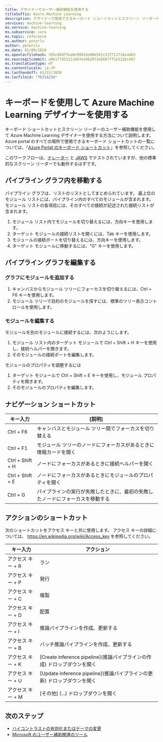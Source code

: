 ```yaml
---
title: デザイナーでユーザー補助機能を使用する
titleSuffix: Azure Machine Learning
description: デザイナーで使用できるキーボード ショートカットとスクリーン リーダーのユーザー補助機能について説明します。
services: machine-learning
ms.service: machine-learning
ms.subservice: core
ms.topic: reference
ms.author: peterlu
author: peterclu
ms.date: 01/09/2020
ms.openlocfilehash: 7d5c8047fea8e9081de08b582c537711714ea463
ms.sourcegitcommit: a9b1f7d5111cb07e3462973eb607ff1e512bc407
ms.translationtype: HT
ms.contentlocale: ja-JP
ms.lasthandoff: 01/22/2020
ms.locfileid: "76314234"
---
```

# <a name="use-a-keyboard-to-use-azure-machine-learning-designer"></a>キーボードを使用して Azure Machine Learning デザイナーを使用する

キーボード ショートカットとスクリーン リーダーのユーザー補助機能を使用して Azure Machine Learning デザイナーを使用する方法について説明します。 Azure portal のすべての場所で使用できるキーボード ショートカットの一覧については、「[Azure Portal のキーボード ショートカット](../azure-portal/azure-portal-keyboard-shortcuts.md)」を参照してください。

このワークフローは、[ナレーター](https://support.microsoft.com/help/22798/windows-10-complete-guide-to-narrator) と [JAWS](https://www.freedomscientific.com/products/software/jaws/) でテストされていますが、他の標準的なスクリーン リーダーでも動作するはずです。

## <a name="navigate-the-pipeline-graph"></a>パイプライン グラフ内を移動する

パイプライン グラフは、リストのリストとしてまとめられています。 最上位のモジュール リストには、パイプライン内のすべてのモジュールが含まれます。 モジュール リストの各項目には、そのすべての接続が記述された接続リストが含まれます。 

1. モジュール リスト内でモジュールを切り替えるには、方向キーを使用します。
1. ターゲット モジュールの接続リストを開くには、Tab キーを使用します。
1. モジュールの接続ポートを切り替えるには、方向キーを使用します。
1. ターゲット モジュールに移動するには、"G" キーを使用します。

## <a name="edit-the-pipeline-graph"></a>パイプライン グラフを編集する

### <a name="add-a-module-to-the-graph"></a>グラフにモジュールを追加する

1. キャンバスからモジュール ツリーにフォーカスを切り替えるには、Ctrl + F6 キーを使用します。
1. モジュール ツリーで目的のモジュールを探すには、標準のツリー表示コントロールを使用します。

### <a name="edit-a-module"></a>モジュールを編集する

モジュールを別のモジュールに接続するには、次のようにします。

1. モジュール リスト内のターゲット モジュールで Ctrl + Shift + H キーを使用し、接続ヘルパーを開きます。
1. そのモジュールの接続ポートを編集します。

モジュールのプロパティを調整するには

1. ターゲット モジュールで Ctrl + Shift + E キーを使用し、モジュール プロパティを開きます。
1. そのモジュールのプロパティを編集します。

## <a name="navigation-shortcuts"></a>ナビゲーション ショートカット

| キー入力 | [説明] |
|-|-|
| Ctrl + F6 | キャンバスとモジュール ツリー間でフォーカスを切り替える |
| Ctrl + F1   | モジュール ツリーのノードにフォーカスがあるときに情報カードを開く |
| Ctrl + Shift + H | ノードにフォーカスがあるときに接続ヘルパーを開く |
| Ctrl + Shift + E | ノードにフォーカスがあるときにモジュールのプロパティを開く |
| Ctrl + G | パイプラインの実行が失敗したときに、最初の失敗したノードにフォーカスを移動する |

## <a name="action-shortcuts"></a>アクションのショートカット

次のショートカットをアクセス キーと共に使用します。 アクセス キーの詳細については、 https://en.wikipedia.org/wiki/Access_key を参照してください。

| キー入力 | アクション |
|-|-|
| アクセス キー + R | ラン |
| アクセス キー + P | 発行 |
| アクセス キー + C | 複製 |
| アクセス キー + D | 配置 |
| アクセス キー + I | 推論パイプラインを作成、更新する |
| アクセス キー + B | バッチ推論パイプラインを作成、更新する |
| アクセス キー + K | [Create inference pipeline]\(推論パイプラインの作成\) ドロップダウンを開く |
| アクセス キー + U | [Update inference pipeline]\(推論パイプラインの更新\) ドロップダウンを開く |
| アクセス キー + M | [その他] (...) ドロップダウンを開く |

## <a name="next-steps"></a>次のステップ

- [ハイコントラストの有効化またはテーマの変更](../azure-portal/azure-portal-change-theme-high-contrast.md)
- [Microsoft のユーザー補助関連のツール](https://www.microsoft.com/accessibility)
